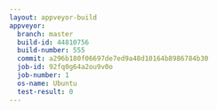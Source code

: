 ```yaml
---
layout: appveyor-build
appveyor:
  branch: master
  build-id: 44810756
  build-number: 555
  commit: a296b180f06697de7ed9a48d10164b8986784b30
  job-id: 92fq0g64a2ou9v0o
  job-number: 1
  os-name: Ubuntu
  test-result: 0
---
```

